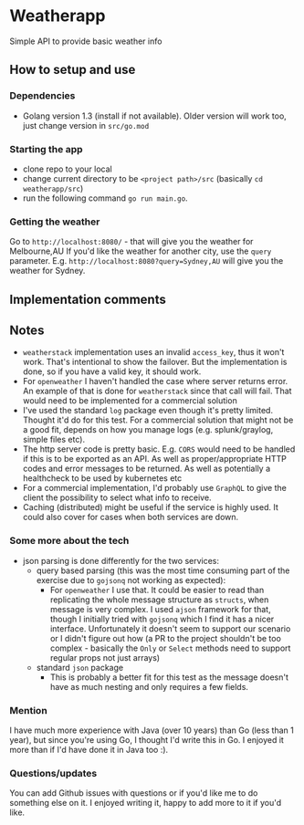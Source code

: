 # Weatherapp

Simple API to provide basic weather info

## How to setup and use
### Dependencies
- Golang version 1.3 (install if not available). Older version will work too, just change version in `src/go.mod`

### Starting the app
- clone repo to your local
- change current directory to be `<project path>/src` (basically `cd weatherapp/src`)
- run the following command `go run main.go`.

### Getting the weather
Go to `http://localhost:8080/` - that will give you the weather for Melbourne,AU
If you'd like the weather for another city, use the `query` parameter. E.g. `http://localhost:8080?query=Sydney,AU` will give you the weather for Sydney.


## Implementation comments

## Notes
- `weatherstack` implementation uses an invalid `access_key`, thus it won't work. That's intentional to show the failover. But the implementation is done, so if you have a valid key, it should work.
- For `openweather` I haven't handled the case where server returns error. An example of that is done for `weatherstack` since that call will fail. That would need to be implemented for a commercial solution
- I've used the standard `log` package even though it's pretty limited. Thought it'd do for this test. For a commercial solution that might not be a good fit, depends on how you manage logs (e.g. splunk/graylog, simple files etc).
- The http server code is pretty basic. E.g. `CORS` would need to be handled if this is to be exported as an API. As well as proper/appropriate HTTP codes and error messages to be returned. As well as potentially a healthcheck to be used by kubernetes etc
- For a commercial implementation, I'd probably use `GraphQL` to give the client the possibility to select what info to receive.
- Caching (distributed) might be useful if the service is highly used. It could also cover for cases when both services are down.

### Some more about the tech
- json parsing is done differently for the two services:
    - query based parsing (this was the most time consuming part of the exercise due to `gojsonq` not working as expected):
        - For `openweather` I use that. It could be easier to read than replicating the whole message structure as `structs`, when message is very complex. I used `ajson` framework for that, though I initially tried with `gojsonq` which I find it has a nicer interface. Unfortunately it doesn't seem to support our scenario or I didn't figure out how (a PR to the project shouldn't be too complex - basically the `Only` or `Select` methods need to support regular props not just arrays)
    - standard `json` package
        - This is probably a better fit for this test as the message doesn't have as much nesting and only requires a few fields.
        
        
### Mention
I have much more experience with Java (over 10 years) than Go (less than 1 year), but since you're using Go, I thought I'd write this in Go. I enjoyed it more than if I'd have done it in Java too :).

### Questions/updates
You can add Github issues with questions or if you'd like me to do something else on it. I enjoyed writing it, happy to add more to it if you'd like.